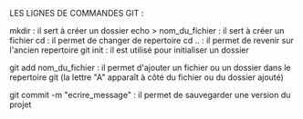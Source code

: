 LES LIGNES DE COMMANDES GIT :

mkdir : il sert à créer un dossier
echo > nom_du_fichier : il sert à créer un fichier
cd : il permet de changer de repertoire
cd .. : il permet de revenir sur l'ancien repertoire
git init : il est utilisé pour initialiser un dossier

git add nom_du_fichier : il permet d'ajouter un fichier ou un dossier dans le repertoire git (la lettre "A" apparaît à côté du fichier ou du dossier ajouté)

git commit -m "ecrire_message" : il permet de sauvegarder une version du projet
